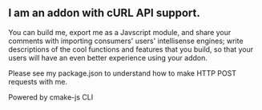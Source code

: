 ## I am an addon with cURL API support.

You can build me, export me as a Javscript module, and share your comments with importing consumers' users' intellisense engines; write descriptions of the cool functions and features that you build, so that your users will have an even better experience using your addon.

Please see my package.json to understand how to make HTTP POST requests with me.

Powered by cmake-js CLI
